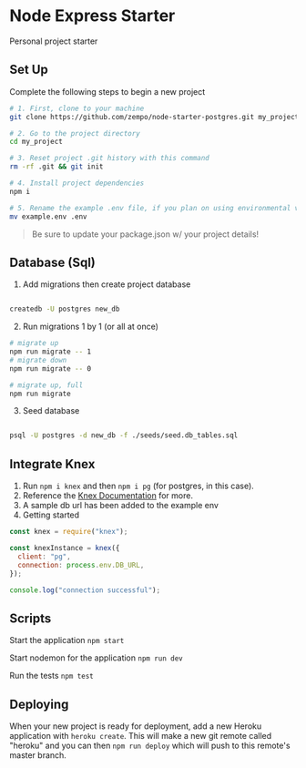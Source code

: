 # Node Express Starter

Personal project starter

## Set Up

Complete the following steps to begin a new project

```bash
# 1. First, clone to your machine
git clone https://github.com/zempo/node-starter-postgres.git my_project

# 2. Go to the project directory
cd my_project

# 3. Reset project .git history with this command
rm -rf .git && git init

# 4. Install project dependencies
npm i

# 5. Rename the example .env file, if you plan on using environmental variables in your project
mv example.env .env
```

> Be sure to update your package.json w/ your project details!

## Database (Sql)

1. Add migrations then create project database

```bash

createdb -U postgres new_db

```

2. Run migrations 1 by 1 (or all at once)

```bash
# migrate up
npm run migrate -- 1
# migrate down
npm run migrate -- 0

# migrate up, full
npm run migrate

```

3. Seed database

```bash

psql -U postgres -d new_db -f ./seeds/seed.db_tables.sql

```

## Integrate Knex

1. Run `npm i knex` and then `npm i pg` (for postgres, in this case).
2. Reference the [Knex Documentation](https://knexjs.org/) for more.
3. A sample db url has been added to the example env
4. Getting started

```js
const knex = require("knex");

const knexInstance = knex({
  client: "pg",
  connection: process.env.DB_URL,
});

console.log("connection successful");
```

## Scripts

Start the application `npm start`

Start nodemon for the application `npm run dev`

Run the tests `npm test`

## Deploying

When your new project is ready for deployment, add a new Heroku application with `heroku create`. This will make a new git remote called "heroku" and you can then `npm run deploy` which will push to this remote's master branch.
